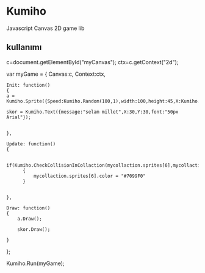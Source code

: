# Kumiho
Javascript Canvas 2D game lib


## kullanımı 

c=document.getElementById("myCanvas");
 ctx=c.getContext("2d");   

    
var myGame = {
	Canvas:c,
	Context:ctx,

	Init: function()
	{
    a =  Kumiho.Sprite({Speed:Kumiho.Random(100,1),width:100,height:45,X:Kumiho.Random(500,1),Y:Kumiho.Random(500,1)});
		
    skor = Kumiho.Text({message:"selam millet",X:30,Y:30,font:"50px Arial"});
    

	},

	Update: function()
	{
        
      if(Kumiho.CheckCollisionInCollaction(mycollaction.sprites[6],mycollaction.sprites))
          {
              mycollaction.sprites[6].color = "#7099F0"
          }
        
        
	},
	
	Draw: function()
	{      
        a.Draw();

        skor.Draw();
        
	}
    
    
	
};

Kumiho.Run(myGame);

